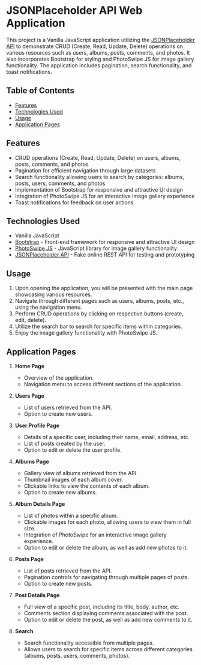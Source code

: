 # JSONPlaceholder API Web Application

This project is a Vanilla JavaScript application utilizing the [JSONPlaceholder API](https://jsonplaceholder.typicode.com) to demonstrate CRUD (Create, Read, Update, Delete) operations on various resources such as users, albums, posts, comments, and photos. It also incorporates Bootstrap for styling and PhotoSwipe JS for image gallery functionality. The application includes pagination, search functionality, and toast notifications.

## Table of Contents

- [Features](#features)
- [Technologies Used](#technologies-used)
- [Usage](#usage)
- [Application Pages](#application-pages)

## Features

- CRUD operations (Create, Read, Update, Delete) on users, albums, posts, comments, and photos
- Pagination for efficient navigation through large datasets
- Search functionality allowing users to search by categories: albums, posts, users, comments, and photos
- Implementation of Bootstrap for responsive and attractive UI design
- Integration of PhotoSwipe JS for an interactive image gallery experience
- Toast notifications for feedback on user actions

## Technologies Used

- Vanilla JavaScript
- [Bootstrap](https://getbootstrap.com/) - Front-end framework for responsive and attractive UI design
- [PhotoSwipe JS](https://photoswipe.com/) - JavaScript library for image gallery functionality
- [JSONPlaceholder API](https://jsonplaceholder.typicode.com) - Fake online REST API for testing and prototyping

## Usage

1. Upon opening the application, you will be presented with the main page showcasing various resources.
2. Navigate through different pages such as users, albums, posts, etc., using the navigation menu.
3. Perform CRUD operations by clicking on respective buttons (create, edit, delete).
4. Utilize the search bar to search for specific items within categories.
5. Enjoy the image gallery functionality with PhotoSwipe JS.

## Application Pages

1. **Home Page**
   - Overview of the application.
   - Navigation menu to access different sections of the application.

2. **Users Page**
   - List of users retrieved from the API.
   - Option to create new users.

3. **User Profile Page**
   - Details of a specific user, including their name, email, address, etc.
   - List of posts created by the user.
   - Option to edit or delete the user profile.

4. **Albums Page**
   - Gallery view of albums retrieved from the API.
   - Thumbnail images of each album cover.
   - Clickable links to view the contents of each album.
   - Option to create new albums.

5. **Album Details Page**
   - List of photos within a specific album.
   - Clickable images for each photo, allowing users to view them in full size.
   - Integration of PhotoSwipe for an interactive image gallery experience.
   - Option to edit or delete the album, as well as add new photos to it.

6. **Posts Page**
   - List of posts retrieved from the API.
   - Pagination controls for navigating through multiple pages of posts.
   - Option to create new posts.

7. **Post Details Page**
   - Full view of a specific post, including its title, body, author, etc.
   - Comments section displaying comments associated with the post.
   - Option to edit or delete the post, as well as add new comments to it.

8. **Search**
   - Search functionality accessible from multiple pages.
   - Allows users to search for specific items across different categories (albums, posts, users, comments, photos).
